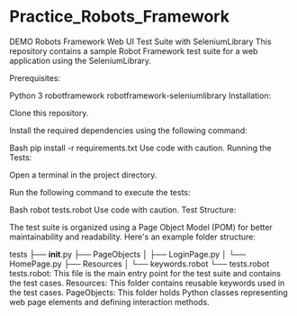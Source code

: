 # Practice_Robots_Framework
DEMO
Robots Framework Web UI Test Suite with SeleniumLibrary
This repository contains a sample Robot Framework test suite for a web application using the SeleniumLibrary.

Prerequisites:

Python 3
robotframework
robotframework-seleniumlibrary
Installation:

Clone this repository.

Install the required dependencies using the following command:

Bash
pip install -r requirements.txt
Use code with caution.
Running the Tests:

Open a terminal in the project directory.

Run the following command to execute the tests:

Bash
robot tests.robot
Use code with caution.
Test Structure:

The test suite is organized using a Page Object Model (POM) for better maintainability and readability. Here's an example folder structure:

tests
├── __init__.py
├── PageObjects
│   ├── LoginPage.py
│   └── HomePage.py
├── Resources
│   └── keywords.robot
└── tests.robot
tests.robot: This file is the main entry point for the test suite and contains the test cases.
Resources: This folder contains reusable keywords used in the test cases.
PageObjects: This folder holds Python classes representing web page elements and defining interaction methods.
